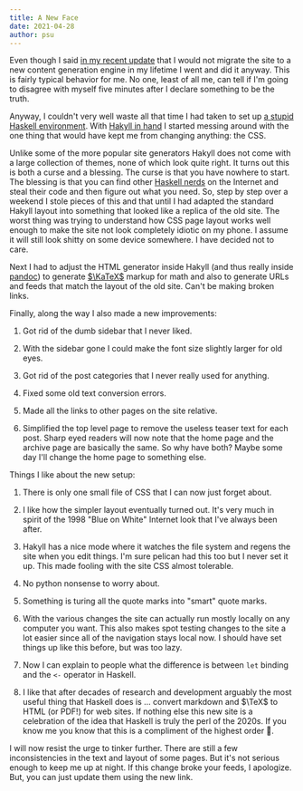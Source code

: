 ```yaml
---
title: A New Face
date: 2021-04-28
author: psu
---
```


Even though I said [in my recent update](some-bookkeeping.html) that I would not migrate the site to a new content generation engine in my lifetime I went and did it anyway. This is fairly typical behavior for me. No one, least of all me, can tell if I'm going to disagree with myself five minutes after I declare something to be the truth.

Anyway, I couldn't very well waste all that time I had taken to set up [a stupid Haskell environment](short-names-make-the-compiler-faster.html). With [Hakyll in hand](https://jaspervdj.be/hakyll/tutorials/01-installation.html) I started messing around with the one thing that would have kept me from changing anything: the CSS.

Unlike some of the more popular site generators Hakyll does not come with a large collection of themes, none of which look quite right. It turns out this is both a curse and a blessing. The curse is that you have nowhere to start. The blessing is that you can find other [Haskell nerds](https://argumatronic.com) on the Internet and steal their code and then figure out what you need. So, step by step over a weekend I stole pieces of this and that until I had adapted the standard Hakyll layout into something that looked like a replica of the old site. The worst thing was trying to understand how CSS page layout works well enough to make the site not look completely idiotic on my phone. I assume it will still look shitty on some device somewhere. I have decided not to care.

Next I had to adjust the HTML generator inside Hakyll (and thus really inside [pandoc](https://pandoc.org)) to generate [$\KaTeX$](https://katex.org) markup for math and also to generate URLs and feeds that match the layout of the old site. Can't be making broken links.

Finally, along the way I also made a new improvements:

1. Got rid of the dumb sidebar that I never liked.

1. With the sidebar gone I could make the font size slightly larger for old eyes.

1. Got rid of the post categories that I never really used for anything.

1. Fixed some old text conversion errors.

1. Made all the links to other pages on the site relative.

1. Simplified the top level page to remove the useless teaser text for each post. Sharp
   eyed readers will now note that the home page and the archive page are basically the
   same. So why have both? Maybe some day I'll change the home page to something else.

Things I like about the new setup:

1. There is only one small file of CSS that I can now just forget about.

1. I like how the simpler layout eventually turned out. It's very much in spirit of the 1998 "Blue on White" Internet look that I've always been after.

1. Hakyll has a nice mode where it watches the file system and regens the site when you edit things. I'm sure pelican had this too but I never set it up. This made fooling with the site CSS almost tolerable.

1. No python nonsense to worry about.

1. Something is turing all the quote marks into "smart" quote marks.

1. With the various changes the site can actually run mostly locally on any computer you want. This also makes spot testing changes to the site a lot easier since all of the navigation stays local now. I should have set things up like this before, but was too lazy.

1. Now I can explain to people what the difference is between `let` binding and the `<-` operator in Haskell.

1. I like that after decades of research and development arguably the most useful thing that Haskell does is ... convert markdown and $\TeX$ to HTML (or PDF!) for web sites. If nothing else this new site is a celebration of the idea that Haskell is truly the perl of the 2020s. If you know me you know that this is a compliment of the highest order 🙂.

I will now resist the urge to tinker further. There are still a few inconsistencies in the text and layout of some pages. But it's not serious enough to keep me up at night. If this change broke your feeds, I apologize. But, you can just update them using the new link.

